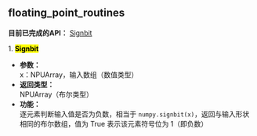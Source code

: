 ## floating_point_routines  

**目前已完成的API：** [Signbit](#Signbit)  

<span id="Signbit">1. <mark>**Signbit**</mark></span>  
- **参数：**  
    x：NPUArray，输入数组（数值类型）  
- **返回类型：**  
    NPUArray（布尔类型）  
- **功能：**  
    逐元素判断输入值是否为负数，相当于 `numpy.signbit(x)`，返回与输入形状相同的布尔数组，值为 True 表示该元素符号位为 1（即负数）  
